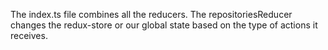 The index.ts file combines all the reducers. The repositoriesReducer changes the redux-store or our global state based on the type of actions it receives.
